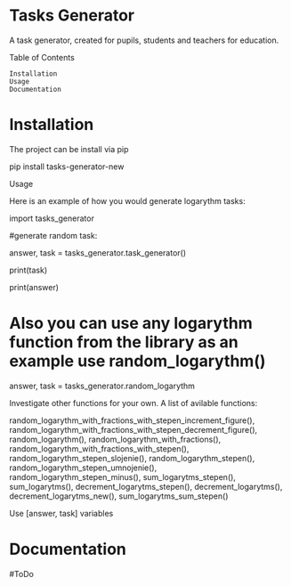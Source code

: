 # Tasks Generator


A task generator, created for pupils, students and teachers for education. 




Table of Contents

    Installation
    Usage
    Documentation

# Installation

The project can be install via pip

pip install tasks-generator-new

Usage

Here is an example of how you would generate logarythm tasks:

import tasks_generator

#generate random task:

answer, task = tasks_generator.task_generator()

print(task)

print(answer)

# Also you can use any logarythm function from the library as an example use random_logarythm()
answer, task = tasks_generator.random_logarythm

Investigate other functions for your own.
A list of avilable functions:


 random_logarythm_with_fractions_with_stepen_increment_figure(),
random_logarythm_with_fractions_with_stepen_decrement_figure(),
random_logarythm(), random_logarythm_with_fractions(), 
random_logarythm_with_fractions_with_stepen(),
random_logarythm_stepen_slojenie(),
random_logarythm_stepen(),
random_logarythm_stepen_umnojenie(),
random_logarythm_stepen_minus(), 
sum_logarytms_stepen(), 
sum_logarytms(), decrement_logarytms_stepen(),
decrement_logarytms(),
decrement_logarytms_new(), 
sum_logarytms_sum_stepen()



Use [answer, task] variables

# Documentation

#ToDo 
